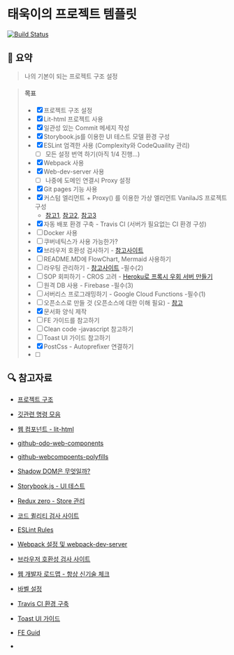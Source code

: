 # 태욱이의 프로젝트 템플릿

[![Build Status](https://travis-ci.org/taeuk-gang/my-project.svg?branch=master)](https://travis-ci.org/taeuk-gang/my-project)

## :memo: 요약
> 나의 기본이 되는 프로젝트 구조 설정

> #### 목표
>
> - [x] 프로젝트 구조 설정
> - [x] Lit-html 프로젝트 사용
> - [x] 일관성 있는 Commit 메세지 작성
> - [x] Storybook.js를 이용한 UI 테스트 모델 환경 구성
> - [x] ESLint 엄격한 사용 (Complexity와 CodeQuaility 관리) 
>   - [ ] 모든 설정 번역 하기(아직 1/4 진행...)
> - [x] Webpack 사용
> - [x] Web-dev-server 사용
>   - [ ] 나중에 도메인 연결시 Proxy 설정
> - [x] Git pages 기능 사용
> - [x] 커스텀 엘리먼트 + Proxy() 를 이용한 가상 엘리먼트 VanilaJS 프로젝트 구성
>   - [참고1](https://dev-momo.tistory.com/entry/javascript-ES6-Proxy), [참고2](https://stackblitz.com/edit/2-way-bind-exapmle?file=index.js), [참고3](https://meetup.toast.com/posts/158)
> - [x] 자동 배포 환경 구축 - Travis CI (서버가 필요없는 CI 환경 구성)
> - [ ] Docker 사용
> - [ ] 쿠버네틱스가 사용 가능한가?
> - [x] 브라우저 호환성 검사하기 - [참고사이트](https://caniuse.com/#feat=shadowdomv1)
> - [ ] README.MD에 FlowChart, Mermaid 사용하기
> - [ ] 라우팅 관리하기 - [참고사이트](https://poiemaweb.com/js-spa) -필수(2)
> - [ ] SOP 회피하기 - CROS 고려 - [Heroku로 프록시 우회 서버 만들기](https://github.com/Rob--W/cors-anywhere)
> - [ ] 원격 DB 사용 - Firebase -필수(3)
> - [ ] 서버리스 프로그래밍하기 - Google Cloud Functions -필수(1)
> - [ ] 오픈소스로 만들 것 (오픈소스에 대한 이해 필요) - [참고](https://janelia-flyem.github.io/licenses.html)
> - [x] 문서화 양식 제작
> - [ ] FE 가이드를 참고하기
> - [ ] Clean code -javascript 참고하기
> - [ ] Toast UI 가이드 참고하기
> - [x] PostCss - Autoprefixer 연결하기
> - [ ] 



## :mag: 참고자료

- [프로젝트 구조](https://joshua1988.github.io/web-development/vuejs/vue-structure/)
- [깃관련 명령 모음](https://github.com/mingrammer/git-tips/blob/master/README.md#%EC%B6%A9%EB%8F%8C%EB%90%9C-%EB%AA%A8%EB%93%A0-%ED%8C%8C%EC%9D%BC-%EB%82%98%EC%97%B4%ED%95%98%EA%B8%B0)
- [웹 컴포넌트 - lit-html](https://kyu.io/%EC%9B%B9-%EC%BB%B4%ED%8F%AC%EB%84%8C%ED%8A%B85%e2%80%8a-%e2%80%8alit-html%EB%A1%9C-%EB%A6%AC%EC%97%91%ED%8A%B8%EC%B2%98%EB%9F%BC-%EC%BD%94%EB%94%A9%ED%95%98%EA%B8%B0/)
- [github-odo-web-components](https://github.com/kyuwoo-choi/todo-web-components)
- [github-webcompoents-polyfills](https://github.com/webcomponents/polyfills/tree/master/packages/webcomponentsjs#how-to-use)

- [Shadow DOM은 무엇일까?](https://wit.nts-corp.com/2019/03/27/5552)

- [Storybook.js - UI 테스트](https://release-3-4--storybooks-polymer.netlify.com/?selectedKind=Welcome&selectedStory=Welcome&full=0&addons=1&stories=1&panelRight=0&addonPanel=storybook%2Fstories%2Fstories-panel)

- [Redux zero - Store 관리](https://github.com/redux-zero/redux-zero)

- [코드 퀼리티 검사 사이트](https://codebeat.co/projects/github-com-taeuk-gang-my-project-master)

- [ESLint Rules](https://eslint.org/docs/rules/)

- [Webpack 설정 및 webpack-dev-server](https://www.daleseo.com/webpack-development/)

- [브라우저 호환성 검사 사이트](https://caniuse.com/#feat=shadowdomv1)

- [웹 개발자 로드맵 - 항상 신기술 체크](https://github.com/devJang/developer-roadmap)

- [바벨 설정](https://babeljs.io/docs/en/babel-register)

- [Travis CI 환경 구축](https://d2.naver.com/helloworld/2564557)
- [Toast UI 가이드](https://ui.toast.com/weekly-pick/ko/)
- [FE Guid](https://ui.toast.com/fe-guide/ko/)
- 

